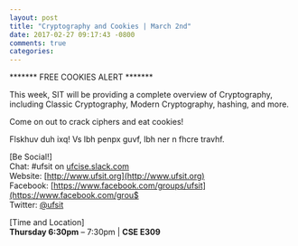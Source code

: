 ```yaml
---
layout: post
title: "Cryptography and Cookies | March 2nd"
date: 2017-02-27 09:17:43 -0800
comments: true
categories: 
---
```


******* FREE COOKIES ALERT *******

This week, SIT will be providing a complete overview of Cryptography, including Classic Cryptography, Modern Cryptography, hashing, and more. 

Come on out to crack ciphers and eat cookies!

Flskhuv duh ixq! Vs lbh penpx guvf, lbh ner n fhcre travhf. 

<!-- MORE -->

[Be Social!]  
Chat: #ufsit on [ufcise.slack.com](https://ufcise.slack.com)  
Website: [http://www.ufsit.org](http://www.ufsit.org)  
Facebook: [https://www.facebook.com/groups/ufsit](https://www.facebook.com/grou$  
Twitter: [@ufsit](https://twitter.com/ufsit)

[Time and Location]  
__Thursday 6:30pm__ – 7:30pm | __CSE E309__

